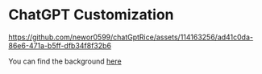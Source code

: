 # ChatGPT Customization




https://github.com/newor0599/chatGptRice/assets/114163256/ad41c0da-86e6-471a-b5ff-dfb34f8f32b6







You can find the background [here](https://64.media.tumblr.com/3e570496c39c50fcac1184ca5fba6004/tumblr_piwmfy6Auo1rnbw6mo1_1280.gif)
